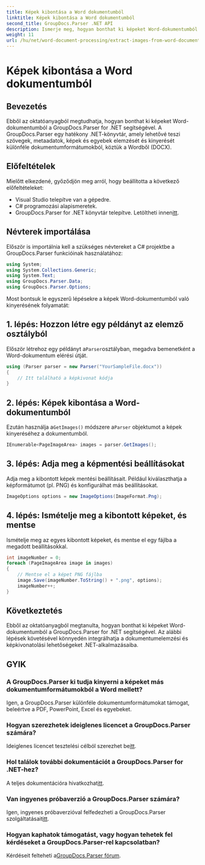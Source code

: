 ```yaml
---
title: Képek kibontása a Word dokumentumból
linktitle: Képek kibontása a Word dokumentumból
second_title: GroupDocs.Parser .NET API
description: Ismerje meg, hogyan bonthat ki képeket Word-dokumentumból a GroupDocs.Parser for .NET segítségével. Ez az oktatóanyag lépésről lépésre útmutatást nyújt a kép .NET-be való integrálásához.
weight: 11
url: /hu/net/word-document-processing/extract-images-from-word-document/
---
```


# Képek kibontása a Word dokumentumból

## Bevezetés
Ebből az oktatóanyagból megtudhatja, hogyan bonthat ki képeket Word-dokumentumból a GroupDocs.Parser for .NET segítségével. A GroupDocs.Parser egy hatékony .NET-könyvtár, amely lehetővé teszi szövegek, metaadatok, képek és egyebek elemzését és kinyerését különféle dokumentumformátumokból, köztük a Wordből (DOCX).
## Előfeltételek
Mielőtt elkezdené, győződjön meg arról, hogy beállította a következő előfeltételeket:
- Visual Studio telepítve van a gépedre.
- C# programozási alapismeretek.
-  GroupDocs.Parser for .NET könyvtár telepítve. Letöltheti innen[itt](https://releases.groupdocs.com/parser/net/).
## Névterek importálása
Először is importálnia kell a szükséges névtereket a C# projektbe a GroupDocs.Parser funkcióinak használatához:
```csharp
using System;
using System.Collections.Generic;
using System.Text;
using GroupDocs.Parser.Data;
using GroupDocs.Parser.Options;
```
Most bontsuk le egyszerű lépésekre a képek Word-dokumentumból való kinyerésének folyamatát:
## 1. lépés: Hozzon létre egy példányt az elemző osztályból
 Először létrehoz egy példányt a`Parser`osztályban, megadva bemenetként a Word-dokumentum elérési útját.
```csharp
using (Parser parser = new Parser("YourSampleFile.docx"))
{
    // Itt található a képkivonat kódja
}
```
## 2. lépés: Képek kibontása a Word-dokumentumból
 Ezután használja a`GetImages()` módszere a`Parser` objektumot a képek kinyeréséhez a dokumentumból.
```csharp
IEnumerable<PageImageArea> images = parser.GetImages();
```
## 3. lépés: Adja meg a képmentési beállításokat
Adja meg a kibontott képek mentési beállításait. Például kiválaszthatja a képformátumot (pl. PNG) és konfigurálhat más beállításokat.
```csharp
ImageOptions options = new ImageOptions(ImageFormat.Png);
```
## 4. lépés: Ismételje meg a kibontott képeket, és mentse
Ismételje meg az egyes kibontott képeket, és mentse el egy fájlba a megadott beállításokkal.
```csharp
int imageNumber = 0;
foreach (PageImageArea image in images)
{
    // Mentse el a képet PNG fájlba
    image.Save(imageNumber.ToString() + ".png", options);
    imageNumber++;
}
```
## Következtetés
Ebből az oktatóanyagból megtanulta, hogyan bonthat ki képeket Word-dokumentumból a GroupDocs.Parser for .NET segítségével. Az alábbi lépések követésével könnyedén integrálhatja a dokumentumelemzési és képkivonatolási lehetőségeket .NET-alkalmazásaiba.

## GYIK
### A GroupDocs.Parser ki tudja kinyerni a képeket más dokumentumformátumokból a Word mellett?
Igen, a GroupDocs.Parser különféle dokumentumformátumokat támogat, beleértve a PDF, PowerPoint, Excel és egyebeket.
### Hogyan szerezhetek ideiglenes licencet a GroupDocs.Parser számára?
 Ideiglenes licencet tesztelési célból szerezhet be[itt](https://purchase.groupdocs.com/temporary-license/).
### Hol találok további dokumentációt a GroupDocs.Parser for .NET-hez?
 A teljes dokumentációra hivatkozhat[itt](https://tutorials.groupdocs.com/parser/net/).
### Van ingyenes próbaverzió a GroupDocs.Parser számára?
 Igen, ingyenes próbaverzióval felfedezheti a GroupDocs.Parser szolgáltatásait[itt](https://releases.groupdocs.com/).
### Hogyan kaphatok támogatást, vagy hogyan tehetek fel kérdéseket a GroupDocs.Parser-rel kapcsolatban?
 Kérdéseit felteheti a[GroupDocs.Parser fórum](https://forum.groupdocs.com/c/parser/17).